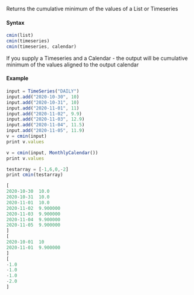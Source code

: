 Returns the cumulative minimum of the values of a List or Timeseries

#### Syntax
```js
cmin(list)
cmin(timeseries)
cmin(timeseries, calendar)
```

If you supply a Timeseries and a Calendar - the output will be cumulative minimum of the values aligned to the output calendar

#### Example
```js
input = TimeSeries("DAILY")
input.add("2020-10-30", 10)
input.add("2020-10-31", 10)
input.add("2020-11-01", 11)
input.add("2020-11-02", 9.9)
input.add("2020-11-03", 12.9)
input.add("2020-11-04", 11.5)
input.add("2020-11-05", 11.9)
v = cmin(input)
print v.values

v = cmin(input, MonthlyCalendar())
print v.values

testarray = [-1,6,0,-2]
print cmin(testarray)
```

```js
[
2020-10-30	10.0
2020-10-31	10.0
2020-11-01	10.0
2020-11-02	9.900000
2020-11-03	9.900000
2020-11-04	9.900000
2020-11-05	9.900000
]
[
2020-10-01	10
2020-11-01	9.900000
]
[
-1.0
-1.0
-1.0
-2.0
]
```